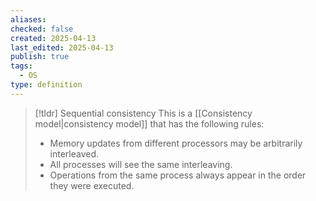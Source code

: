 ```yaml
---
aliases: 
checked: false
created: 2025-04-13
last_edited: 2025-04-13
publish: true
tags:
  - OS
type: definition
---
```

>[!tldr] Sequential consistency
>This is a [[Consistency model|consistency model]] that has the following rules:
>- Memory updates from different processors may be arbitrarily interleaved.
>- All processes will see the same interleaving.
>- Operations from the same process always appear in the order they were executed.

